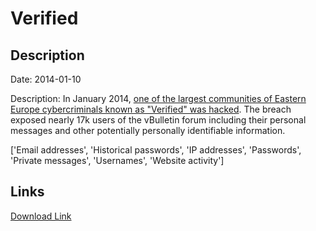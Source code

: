 # Verified

## Description

Date: 2014-01-10

Description:
In January 2014, <a href="http://securityaffairs.co/wordpress/21120/cyber-crime/verified-communities-hacked.html" target="_blank" rel="noopener">one of the largest communities of Eastern Europe cybercriminals known as "Verified" was hacked</a>. The breach exposed nearly 17k users of the vBulletin forum including their personal messages and other potentially personally identifiable information.


['Email addresses', 'Historical passwords', 'IP addresses', 'Passwords', 'Private messages', 'Usernames', 'Website activity']

## Links

[Download Link](https://link-to.net/1229997/586.4924254273118/dynamic/?r=dmVyaWZpZWQuY20=)